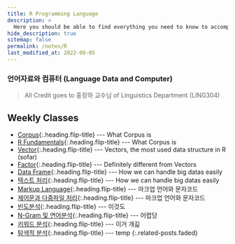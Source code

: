```yaml
---
title: R Programming Language
description: >
  Here you should be able to find everything you need to know to accomplish the most common tasks when blogging with Hydejack.
hide_description: true
sitemap: false
permalink: /notes/R
last_modified_at: 2022-09-05
---
```


### 언어자료와 컴퓨터 (Language Data and Computer)

> All Credit goes to 홍정하 교수님 of Linguistics Department (LING304)

## Weekly Classes

- [Corpus]{:.heading.flip-title} --- What Corpus is
- [R Fundamentals]{:.heading.flip-title} --- What Corpus is
- [Vector]{:.heading.flip-title} --- Vectors, the most used data structure in R (sofar)
- [Factor]{:.heading.flip-title} --- Definitely different from Vectors
- [Data Frame]{:.heading.flip-title} --- How we can handle big datas easily
- [텍스트 처리]{:.heading.flip-title} --- How we can handle big datas easily
- [Markup Language]{:.heading.flip-title} --- 마크업 언어와 문자코드
- [제어문과 다중파일 처리]{:.heading.flip-title} --- 마크업 언어와 문자코드
- [빈도분석]{:.heading.flip-title} --- 이것도
- [N-Gram 및 연어분석]{:.heading.flip-title} --- 어렵당
- [키워드 분석]{:.heading.flip-title} --- 이거 개긺
- [탐색적 분석]{:.heading.flip-title} --- temp
  {:.related-posts.faded}

[corpus]: ./_posts/2022-09-05-Corpus.md
[r fundamentals]: ./_posts/2022-09-21-RFundamentals.md
[vector]: ./_posts/2022-09-26-Vector.md
[factor]: ./_posts/2022-10-11-Factors.md
[Data Frame]: ./_posts/2022-10-12-DataFrame.md
[텍스트 처리]: ./_posts/2022-10-17-TextHandling.md
[Markup Language]: ./_posts/2022-11-02-MarkupLang.md
[제어문과 다중파일 처리]: ./_posts/2022-11-09-Control.md
[빈도분석]: ./_posts/2022-11-16-FrequencyAnalysis.md
[N-Gram 및 연어분석]: ./_posts/2022-11-30-NGram.md
[키워드 분석]: ./_posts/2022-12-19-KeywordAnalysis.md
[탐색적 분석]: ./_posts/2022-12-19-SearchAnalysis.md